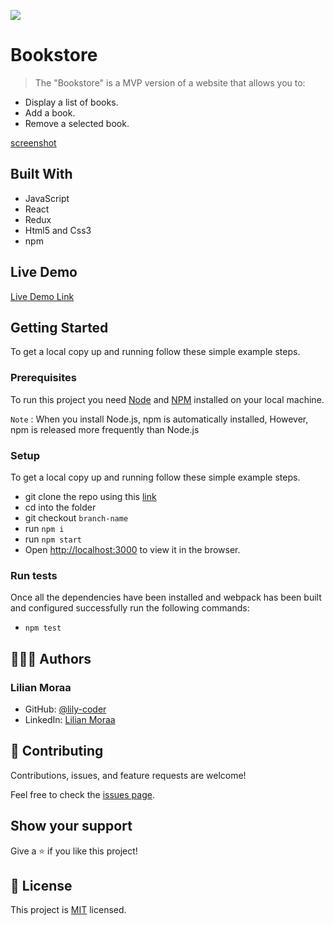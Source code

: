 ![](https://img.shields.io/badge/Microverse-blueviolet)

# Bookstore

> The "Bookstore" is a MVP version of a website that allows you to:

- Display a list of books.
- Add a book.
- Remove a selected book.

[screenshot](./bookstore.PNG)

## Built With

- JavaScript
- React
- Redux
- Html5 and Css3
- npm

## Live Demo

[Live Demo Link](https://bookstore455.herokuapp.com/)

## Getting Started

To get a local copy up and running follow these simple example steps.

### Prerequisites

To run this project you need [Node](https://nodejs.org/en/) and [NPM](https://docs.npmjs.com/about-npm-versions) installed on your local machine.

`Note` : When you install Node.js, npm is automatically installed, However, npm is released more frequently than Node.js

### Setup
To get a local copy up and running follow these simple example steps.

- git clone the repo using this [link](https://github.com/lily-coder/bookstore.git)
- cd into the folder
- git checkout `branch-name`
- run `npm i`
- run `npm start`
- Open [http://localhost:3000](http://localhost:3000) to view it in the browser.
### Run tests
Once all the dependencies have been installed and webpack has been built and configured successfully run the following commands:

- `npm test`
## 🙎🏾‍♂️ Authors
### Lilian Moraa

- GitHub: [@lily-coder](https://github.com/lily-coder/)
- LinkedIn: [Lilian Moraa](https://www.linkedin.com/in/lilian-moraa-99950b1b8/)

## 🤝 Contributing

Contributions, issues, and feature requests are welcome!

Feel free to check the [issues page](https://github.com/lily-coder/bookstore/issues).

## Show your support

Give a ⭐️ if you like this project!

## 📝 License

This project is [MIT](./LICENSE) licensed.